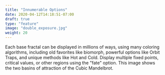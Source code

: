 ```yaml
---
title: "Innumerable Options"
date: 2020-04-12T14:18:51-07:00
draft: true
type: "feature"
image: "double_exposure.jpg"
weight: 20
---
```


Each base fractal can be displayed in millions of
ways, using many coloring algorithms, including old favorites like
biomorph, powerful options like Orbit Traps, and unique methods like
Hot and Cold. Display multiple fixed points, critical values, or
other regions using the "fate" option. This image shows the two basins 
of attraction of the Cubic Mandelbrot.